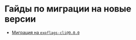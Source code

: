 # Гайды по миграции на новые версии

* [Миграция на `expflags-cli@9.0.0`](./migrations/migrating-to-9.0.0.md)
